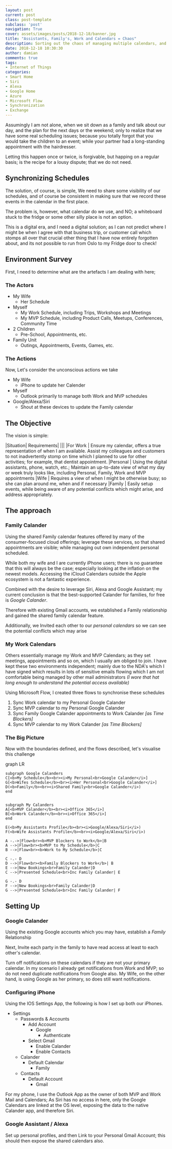 ```yaml
---
layout: post
current: post
class: post-template
subclass: 'post'
navigation: True
cover: assets/images/posts/2018-12-18/banner.jpg
title: "Assistants, Family's, Work and Calendars = Chaos"
description: Sorting out the chaos of managing multiple calendars, and putting assistants to work
date: 2018-12-18 10:30:30
author: damian
comments: true
tags:
- Internet of Things
categories:
- Smart Home
- Siri
- Alexa
- Google Home
- Azure
- Microsoft Flow
- Synchronization
- Exchange
---
```



Assumingly I am not alone, when we sit down as a family and talk about our day, and the plan for the next days or the weekend; only to realize that we have some real scheduling issues; because you totally forgot that you would take the children to an event; while your partner had a long-standing appointment with the hairdresser. 

Letting this happen once or twice, is forgivable, but happing on a regular basis; is the recipe for a lousy dispute; that we do not need.

## Synchronizing Schedules

The solution, of course, is simple, We need to share some visibility of our schedules, and of course be consistent in making sure that we record these events in the calendar in the first place.

The problem is, however, what calendar do we use, and NO; a whiteboard stuck to the fridge or some other silly place is not an option. 

This is a digital era, and I need a digital solution; as I can not predict where I might be when I agree with that business trip, or customer call which stomps all over that crucial other thing that I have now entirely forgotten about, and its not possible to run from Oslo to my Fridge door to check!

## Environment Survey

First, I need to determine what are the artefacts I am dealing with here;

### The Actors

* My Wife
    * Her Schedule
* Myself
    * My Work Schedule, including Trips, Workshops and Meetings
    * My MVP Schedule, including Product Calls, Meetups, Conferences, Community Time
* 2 Children
    * Pre-School, Appointments, etc.
* Family Unit
    * Outings, Appointments, Events, Games, etc.

### The Actions

Now, Let's consider the unconscious actions we take

* My Wife
    * iPhone to update her Calender
* Myself 
    * Outlook primarily to manage both Work and MVP schedules
* Google/Alexa/Siri
    * Shout at these devices to update the Family calendar

## The Objective

The vision is simple:

|Situation| Requirements|
|||
|For Work | Ensure my calendar, offers a true representation of when I am available. Assist my colleagues and customers to not inadvertently stomp on time which I planned to use for other activities; for example, that dentist appointment.
|Personal | Using the digital assistants, phone, watch, etc.; Maintain an up-to-date view of what my day or week truly looks like, including Personal, Family, Work and MVP appointments
|Wife     | Requires a view of when I might be otherwise busy; so she can plan around me, when and if necessary
|Family   | Easily setup events, while being aware of any potential conflicts which might arise, and address appropriately.

## The approach

### Family Calander
Using the shared Family calendar features offered by many of the consumer-focused cloud offerings; leverage these services, so that shared appointments are visible; while managing out own independent personal scheduled.

While both my wife and I are currently iPhone users; there is no guarantee that this will always be the case; especially looking at the inflation on the newest models. Accessing the iCloud Calendars outside the Apple ecosystem is not a fantastic experience. 

Combined with the desire to leverage Siri, Alexa and Google Assistant; my current conclusion is that the best-supported Calander for families, for free is *Google Calander*. 

Therefore with existing Gmail accounts, we established a Family relationship and gained the shared family calendar feature.

Additionally, we Invited each other to our *personal calendars* so we can see the potential conflicts which may arise

### My Work Calendars

Others essentially manage my Work and MVP Calendars; as they set meetings, appointments and so on, which I usually am obliged to join. I have kept these two environments independent; mainly due to the NDA's which I have signed which results in lots of sensitive emails flowing which I am not comfortable being managed by other mail administrators *(I wore that hat long enough to understand the potential access available)*

Using Microsoft Flow, I created three flows to synchronise these schedules

1. Sync Work calendar to my Personal Google Calander
2. Sync MVP calendar to my Personal Google Calander
3. Sync Family Google Calander appointments to Work Calander *[as Time Blockers]*
4. Sync MVP calendar to my Work Calander *[as Time Blockers]*

### The Big Picture

Now with the boundaries defined, and the flows described, let's visualise this challenge


<div class="mermaid">
graph LR

    subgraph Google Calanders
    C[<b>My Schedule</b><br><i>My Personal<br>Google Calander</i>]
    G[<b>Wifes Schedule</b><br><i>Her Personal<br>Google Calander</i>]
    D(<b>Family</b><br><i>Shared Family<br>Google Calander</i>)
    end


    subgraph My Calanders
    A[<b>MVP Calander</b><br><i>Office 365</i>]
    B[<b>Work Calander</b><br><i>Office 365</i>]
    end

    E(<b>My Assistants Profile</b><br><i>Google/Alexa/Siri</i>)
    F(<b>Wife Assistants Profile</b><br><i>Google/Alexa/Siri</i>)

    A -.->|Flow<br><b>MVP Blockers to Work</b>|B
    A -->|Flow<br><b>MVP to My Schedule</b>|C
    B -->|Flow<br><b>Work to My Schedule</b>|C
    
    C -.- D
    D -->|Flow<br><b>Family Blockers to Work</b>| B
    E -->|New Bookings<br>Family Calander|D
    C -->|Presented Schedule<br>Inc Family Calander| E

    G -.- D
    F -->|New Bookings<br>Family Calander|D
    G -->|Presented Schedule<br>Inc Family Calander| F

</div>

## Setting Up

### Google Calander
Using the existing Google accounts which you may have, establish a *Family* Relationship

Next, Invite each party in the family to have read access at least to each other's calendar.

Turn off notifications on these calendars if they are not your primary calendar. In my scenario I already get notifications from Work and MVP; so do not need duplicate notifications from Google also. My Wife, on the other hand, is using Google as her primary, so does still want notifications.

### Configuring iPhone

Using the IOS Settings App, the following is how I set up both our iPhones.

* Settings 
    * Passwords & Accounts 
        * Add Account
            * Google 
                * Authenticate
        * Select Gmail
            * Enable Calander
            * Enable Contacts
    * Calander
        * Default Calendar
            * Family
    * Contacts
        * Default Account
            * Gmail

For my phone, I use the Outlook App as the owner of both MVP and Work Mail and Calendars; As Siri has no access in here, only the Google Calendars are linked at the OS level, exposing the data to the native Calander app, and therefore Siri.

### Google Assistant / Alexa

Set up personal profiles, and then Link to your Personal Gmail Account; this should then expose the shared calendars also.

